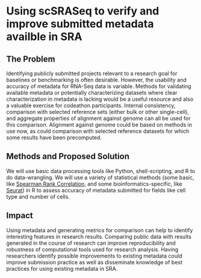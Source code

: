 # Using scSRASeq to verify and improve submitted metadata availble in SRA

## The Problem
Identifying publicly submitted projects relevant to a research goal for baselines or benchmarking is often desirable. 
 However, the usability and accuracy of metadata for RNA-Seq data is variable.  Methods for validating available metadata or potentially characterizing datasets where clear characterization in metadata is lacking would be a useful resource and also a valuable exercise for codeathon participants. 
 Internal consistency, comparison with selected reference sets (either bulk or other single-cell), and aggregate properties of alignment against genome can all be used for this comparison. Alignment against genome could be based on methods in use now, as could comparison with selected reference datasets for which some results have been precomputed. 
 ## Methods and Proposed Solution
 We will use basic data processing tools like Python, shell-scripting, and R to do data-wrangling. We will use a variety of statistical methods (some basic, like [Spearman Rank Correlation](https://en.wikipedia.org/wiki/Spearman%27s_rank_correlation_coefficient), and some bioinformatics-specific, like [Seurat](https://satijalab.org/seurat/)) in R to assess accuracy of metadata submitted for fields like cell type and number of cells.
 
 ## Impact 
 Using metadata and generating metrics for comparison can help to identify interesting features in research results.
 Comparing public data with results generated in the course of research can improve reproducibility and robustness of computational tools used for research analysis. Having researchers identify possible improvements to existing metadata could improve submission practice as well as disseminate knowledge of best practices for using existing metadata in SRA.
